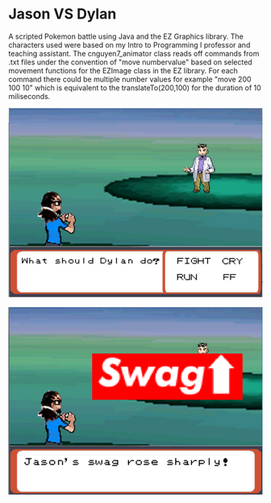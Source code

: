 # Jason VS Dylan

A scripted Pokemon battle using Java and the EZ Graphics library. The characters used were based on my Intro to Programming I professor and teaching assistant. The cnguyen7_animator class reads off commands from .txt files under the convention of "move numbervalue" based on selected movement functions for the EZImage class in the EZ library. For each command there could be multiple number values for example "move 200 100 10" which is equivalent to the translateTo(200,100) for the duration of 10 miliseconds.

![alt tag](https://github.com/chrisnguyenhi/JasonVSDylan/blob/master/ani1.PNG)
<br>
<br>
![alt tag](https://github.com/chrisnguyenhi/JasonVSDylan/blob/master/ani2.PNG)


